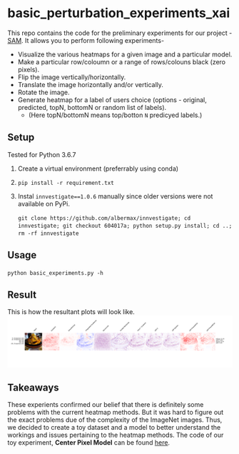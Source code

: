 # basic_perturbation_experiments_xai
This repo contains the code for the preliminary experiments for our project - [SAM](https://anhnguyen.me/project/sam/ "SAM"). 
It allows you to perform following experiments- 
- Visualize the various heatmaps for a given image and a particular model.
- Make a particular row/coloumn or a range of rows/colouns black (zero pixels).
- Flip the image vertically/horizontally.
- Translate the image horizontally and/or vertically.
- Rotate the image.
- Generate heatmap for a label of users choice (options - original, predicted, topN, bottomN or random list of labels).
    - (Here topN/bottomN means top/botton `N` predicyed labels.)


## Setup
Tested for Python 3.6.7
1. Create a virtual environment (preferrably using conda)
2. `pip install -r requirement.txt`
3. Instal `innvestigate==1.0.6` manually since older versions were not available on PyPi. 

    ```git clone https://github.com/albermax/innvestigate; cd innvestigate; git checkout 604017a; python setup.py install; cd ..; rm -rf innvestigate```

## Usage
`python basic_experiments.py -h`

## Result
This is how the resultant plots will look like. 
![alt text](/results/result.png?raw=true "Sample Output")

## Takeaways
These experients confirmed our belief that there is definitely some problems with the current heatmap methods. But it was hard to figure out the exact problems due of the complexity of the ImageNet images. Thus, we decided to create a toy dataset and a model to better understand the workings and issues pertaining to the heatmap methods. The code of our toy experiment, **Center Pixel Model** can be found [here](https://github.com/bnaman50/center-pixel-model).
